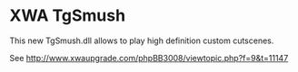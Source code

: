 # XWA TgSmush

This new TgSmush.dll allows to play high definition custom cutscenes.

See http://www.xwaupgrade.com/phpBB3008/viewtopic.php?f=9&t=11147
